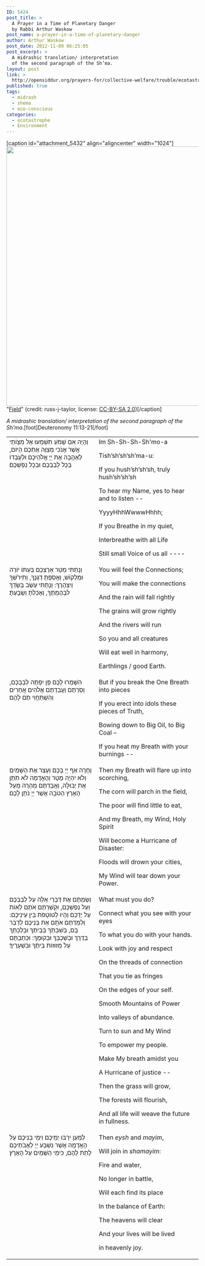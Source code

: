 ```yaml
---
ID: 5424
post_title: >
  A Prayer in a Time of Planetary Danger
  by Rabbi Arthur Waskow
post_name: a-prayer-in-a-time-of-planetary-danger
author: Arthur Waskow
post_date: 2012-11-09 06:25:05
post_excerpt: >
  A midrashic translation/ interpretation
  of the second paragraph of the Sh’ma.
layout: post
link: >
  http://opensiddur.org/prayers-for/collective-welfare/trouble/ecotastrophe/a-prayer-in-a-time-of-planetary-danger/
published: true
tags:
  - midrash
  - shema
  - eco-conscious
categories:
  - ecotastrophe
  - Environment
---
```

[caption id="attachment_5432" align="aligncenter" width="1024"]<a href="http://opensiddur.org/wp-content/uploads/2012/11/Field-by-russ-j-taylor-CC-BY-SA-2.0.jpg"><img src="http://opensiddur.org/wp-content/uploads/2012/11/Field-by-russ-j-taylor-CC-BY-SA-2.0.jpg" alt="" title="Field by Russ J Taylor (CC-BY-SA 2.0)" width="1024" height="678" class="size-full wp-image-5432" /></a> "<a href="http://www.flickr.com/photos/apploxicwaist/3898270241/">Field</a>" (credit: russ-j-taylor, license: <a href="http://creativecommons.org/licenses/by-sa/2.0/">CC-BY-SA 2.0</a>)[/caption]

<em>A midrashic translation/ interpretation of the second paragraph of the Sh’ma</em>.[foot]Deuteronomy 11:13-21[/foot]

<table style="margin-left: auto;margin-right: auto;">
<tbody>
<tr>
<td style="vertical-align:top;" width="46%">
<div class="liturgy"><span lang="he">
וְהָיָה אִם שָׁמֹעַ תִּשְׁמְעוּ אֶל מִצְוֹתַי אֲשֶׁר אָנֹכִי מְצַוֶּה אֶתְכֶם הַיּוֹם, לְאַהֲבָה אֶת יְיָ אֱלֹהֵיכֶם  וּלְעָבְדוֹ בְּכָל לְבַבְכֶם וּבְכָל נַפְשְׁכֶם׃
</span></div></td>
 
<td style="vertical-align:top;" width="53%"><div class="english">
Im Sh-Sh-Sh-Sh'mo-a

Tish’sh’sh’sh’ma-u:

If you hush’sh’sh’sh, truly hush’sh’sh’sh

To hear my Name, yes to hear and to listen --

YyyyHhhWwwwHhhh;

If you Breathe in my quiet,

Interbreathe with all Life

Still small Voice of us all ----
	</div></td></tr>
<tr><td style="vertical-align:top;" width="46%"><div class="liturgy"><span lang="he">
 וְנָתַתִּי מְטַר אַרְצְכֶם בְּעִתּוֹ יוֹרֶה וּמַלְקוֹשׁ, וְאָסַפְתָּ דְגָנֶךָ, וְתִירֹשְׁךָ וְיִצְהָרֶךָ: וְנָתַתִּי עֵשֶׂב בְּשָׂדְךָ לִבְהֶמְתֶּךָ, וְאָכַלְתָּ וְשָׂבָעְתָּ׃
</span></div></td>
 
<td style="vertical-align:top;" width="53%"><div class="english">
You will feel the Connections;

You will make the connections

And the rain will fall rightly

The grains will grow rightly

And the rivers will run

So you and all creatures

Will eat well in harmony,

Earthlings / good Earth.
	</div></td></tr>
<tr><td style="vertical-align:top;" width="46%"><div class="liturgy"><span lang="he">
 הִשָּׁמְרוּ לָכֶם פֶּן יִפְתֶּה לְבַבְכֶם, וְסַרְתֶּם וַעֲבַדְתֶּם אֱלֹהִים אֲחֵרִים וְהִשְׁתַּחֲוִי תֶם לָהֶם׃
</span></div></td>
 
<td style="vertical-align:top;" width="53%"><div class="english">
But if you break the One Breath into pieces

If you erect into idols these pieces of Truth,

Bowing down to Big Oil, to Big Coal –

If you heat my Breath with your burnings --
	</div></td></tr>
<tr><td style="vertical-align:top;" width="46%"><div class="liturgy"><span lang="he">
 וְחָרָה  אַף יְיָ בָּכֶם וְעָצַר אֶת הַשָּׁמַיִם וְלֹא יִהְיֶה מָטָר וְהָאֲדָמָה לֹא תִתֵּן אֶת יְבוּלָהּ, וַאֲבַדְתֶּם מְהֵרָה מֵעַל הָאָרֶץ הַטֹּבָה אֲשֶׁר יְיָ נֹתֵן לָכֶם׃
</span></div></td>
 
<td style="vertical-align:top;" width="53%"><div class="english">
Then my Breath will flare up into scorching,

The corn will parch in the field,

The poor will find little to eat,

And my Breath, my Wind, Holy Spirit

Will become a Hurricane of Disaster:

Floods will drown your cities,

My Wind will tear down your Power.
	</div></td></tr>
<tr><td style="vertical-align:top;" width="46%"><div class="liturgy"><span lang="he">
וְשַׂמְתֶּם אֶת דְּבָרַי אֵלֶּה עַל לְבַבְכֶם וְעַל נַפְשְׁכֶם, וּקְשַׁרְתֶּם אֹתָם לְאוֹת עַל יֶדְכֶם וְהָיוּ לְטוֹטָפֹת בֵּין עֵינֵיכֶם: וְלִמַּדְתֶּם אֹתָם אֶת בְּנֵיכֶם לְדַבֵּר בָּם, בְּשִׁבְתְּךָ בְּבֵיתֶךָ וּבְלֶכְתְּךָ בַדֶּרֶךְ וּבְשָׁכְבְּךָ וּבְקוּמֶךָ: וּכְתַבְתָּם עַל מְזוּזוֹת בֵּיתֶךָ וּבִשְׁעָרֶיךָ׃
</span></div></td>
 
<td style="vertical-align:top;" width="53%"><div class="english">
What must you do?

Connect what you see with your eyes

To what you do with your hands.

Look with joy and respect

On the threads of connection

That you tie as fringes

On the edges of your self.

Smooth Mountains of Power

Into valleys of abundance.

Turn to sun and My Wind

To empower my people.

Make My breath amidst you

A Hurricane of justice --

Then the grass will grow,

The forests will flourish,

And all life will weave the future in fullness.
	</div></td></tr>
<tr><td style="vertical-align:top;" width="46%"><div class="liturgy"><span lang="he">
 לְמַעַן יִרְבּוּ יְמֵיכֶם וִימֵי בְנֵיכֶם עַל הָאֲדָמָה אֲשֶׁר נִשְׁבַּע יְיָ לַאֲבֹתֵיכֶם לָתֵת לָהֶם, כִּימֵי הַשָּׁמַיִם עַל הָאָרֶץ׃
</span></div></td>
 
<td style="vertical-align:top;" width="53%"><div class="english">
Then <em>eysh</em> and <em>mayim</em>,

Will join in <em>shamayim</em>:

Fire and water,

No longer in battle,

Will each find its place

In the balance of Earth:

The heavens will clear

And your lives will be lived

in heavenly joy.
</td>
</tr>
</tbody>
</tbody></tbody></table>